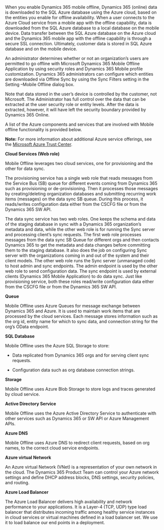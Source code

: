 When you enable Dynamics 365 mobile offline, Dynamics 365 (online) data is downloaded to the SQL Azure database using the Azure cloud, based on the entities you enable for offline availability. When a user connects to the Azure Cloud service from a mobile app with the offline capability, data is downloaded from the SQL Azure database to a local database on the mobile device. Data transfer between the SQL Azure database on the Azure cloud and the Dynamics 365 mobile app with the offline capability is through a secure SSL connection. Ultimately, customer data is stored in SQL Azure database and on the mobile device.  
  
 An administrator determines whether or not an organization’s users are permitted to go offline with Microsoft Dynamics 365 Mobile Offline Application by using security roles and Dynamics 365 Mobile profile customization. Dynamics 365 administrators can configure which entities are downloaded via Offline Sync by using the Sync Filters setting in the Setting –Mobile Offline dialog box.  
  
 Note that data stored in the user’s device is controlled by the customer, not Microsoft. The Administrator has full control over the data that can be extracted at the user security role or entity levels. After the data is extracted, however, it will have left the security boundary provided by Dynamics 365 Online.  
  
 A list of the Azure components and services that are involved with Mobile offline functionality is provided below.  
  
 **Note:** For more information about additional Azure service offerings, see the [Microsoft Azure Trust Center](https://azure.microsoft.com/en-us/support/trust-center/).  
  
 **Cloud Services (Web role)**  
  
 Mobile Offline leverages two cloud services, one for provisioning and the other for data sync.  
  
 The provisioning service has a single web role that reads messages from the Service Bus (SB) queue for different events coming from Dynamics 365 such as provisioning or de-provisioning. Then it processes those messages by creating/deleting organization databases and submitting recurring work items (messages) on the data sync SB queue. During this process, it reads/writes configuration data either from the CSCFG file or from the Dynamics 365 SW API.  
  
 The data sync service has two web roles. One keeps the schema and data of the staging database in sync with a Dynamics 365 organization’s metadata and data, while the other web role is for running the Sync server and processing client’s sync requests. The first web role processes messages from the data sync SB Queue for different orgs and then contacts Dynamics 365 to get the metadata and data changes before committing them to the staging database. It also does the job on configuring Sync server with the organizations coming in and out of the system and their client models. The other web role runs the Sync server (unmanaged code) to host admin and sync endpoints. The admin endpoint is used by the other web role to send configuration data. The sync endpoint is used by external clients (Dynamics 365 Mobile Application) to do data sync. Just like provisioning service, both these roles read/write configuration data either from the CSCFG file or from the Dynamics 365 SW API.  
  
 **Queue**  
  
 Mobile Offline uses Azure Queues for message exchange between Dynamics 365 and Azure. It is used to maintain work items that are processed by the cloud services. Each message stores information such as the org id, entity name for which to sync data, and connection string for the org’s OData endpoint.  
  
 **SQL Database**  
  
 Mobile Offline uses the Azure SQL Storage to store:  
  
-   Data replicated from Dynamics 365 orgs and for serving client sync requests.  
  
-   Configuration data such as org database connection strings.  
  
 **Storage**  
  
 Mobile Offline uses Azure Blob Storage to store logs and traces generated by cloud service.  
  
 **Active Directory Service**  
  
 Mobile Offline uses the Azure Active Directory Service to authenticate with other services such as Dynamics 365 or SW API or Azure Management APIs.  
  
 **Azure DNS**  
  
 Mobile Offline uses Azure DNS to redirect client requests, based on org names, to the correct cloud service endpoints.  
  
 **Azure virtual Network**  
  
 An Azure virtual Network (VNet) is a representation of your own network in the cloud. The Dynamics 365 Product Team can control your Azure network settings and define DHCP address blocks, DNS settings, security policies, and routing.  
  
 **Azure Load Balancer**  
  
 The Azure Load Balancer delivers high availability and network performance to your applications. It is a Layer-4 (TCP, UDP) type load balancer that distributes incoming traffic among healthy service instances in cloud services or virtual machines defined in a load balancer set. We use it to load balance our end points in a deployment.